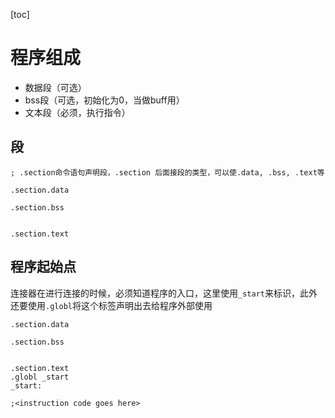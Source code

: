 [toc]



# 程序组成

* 数据段（可选）
* bss段（可选，初始化为0，当做buff用）
* 文本段（必须，执行指令）



## 段

```assembly
; .section命令语句声明段，.section 后面接段的类型，可以使.data, .bss, .text等

.section.data

.section.bss


.section.text
```

## 程序起始点

连接器在进行连接的时候，必须知道程序的入口，这里使用`_start`来标识，此外还要使用`.globl`将这个标签声明出去给程序外部使用

```assembly
.section.data

.section.bss


.section.text
.globl _start
_start:

;<instruction code goes here>


```



